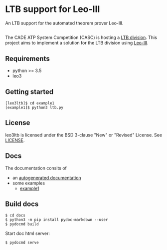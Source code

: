 # LTB support for Leo-III
An LTB support for the automated theorem prover Leo-III.

## 
The CADE ATP System Competition (CASC) is hosting a [LTB division](http://tptp.org/CASC/27/Design.html#Divisions). This project
aims to implement a solution for the LTB division using [Leo-III](http://page.mi.fu-berlin.de/lex/leo3/).

## Requirements
* python >= 3.5
* leo3

## Getting started
```
[leo3ltb]$ cd example1
[example1]$ python3 ltb.py
```

## License
leo3ltb is licensed under the BSD 3-clause "New" or "Revised" License. See [LICENSE](LICENSE).

## Docs
The documentation consits of 
* an [autogenerated documentation](/docs/index.md)
* some examples
    - [example1](/example1)

## Build docs
```
$ cd docs
$ python3 -m pip install pydoc-markdown --user
$ pydocmd build
```

Start doc html server:
```
$ pydocmd serve
```
